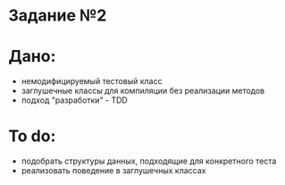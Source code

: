 Задание №2
=
Дано:
=
- немодифицируемый тестовый класс
- заглушечные классы для компиляции без реализации методов
- подход "разработки" - TDD

To do:
=
- подобрать структуры данных, подходящие для конкретного теста 
- реализовать поведение в заглушечных классах
